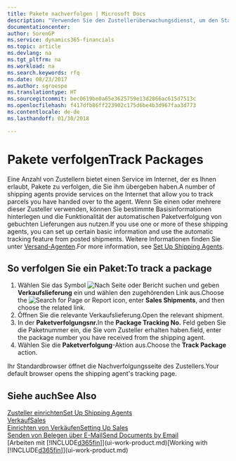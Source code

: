 ```yaml
---
title: Pakete nachverfolgen | Microsoft Docs
description: "Verwenden Sie den Zustellerüberwachungsdienst, um den Status einer Lieferung anzuzeigen."
documentationcenter: 
author: SorenGP
ms.service: dynamics365-financials
ms.topic: article
ms.devlang: na
ms.tgt_pltfrm: na
ms.workload: na
ms.search.keywords: rfq
ms.date: 08/23/2017
ms.author: sgroespe
ms.translationtype: HT
ms.sourcegitcommit: bec0619be0a65e3625759e13d2866ac615d7513c
ms.openlocfilehash: f417dfb86ff223902c175d6be4b3d967faa3d773
ms.contentlocale: de-de
ms.lasthandoff: 01/30/2018

---
```

# <a name="track-packages"></a><span data-ttu-id="14dc2-103">Pakete verfolgen</span><span class="sxs-lookup"><span data-stu-id="14dc2-103">Track Packages</span></span>
<span data-ttu-id="14dc2-104">Eine Anzahl von Zustellern bietet einen Service im Internet, der es Ihnen erlaubt, Pakete zu verfolgen, die Sie ihm übergeben haben.</span><span class="sxs-lookup"><span data-stu-id="14dc2-104">A number of shipping agents provide services on the Internet that allow you to track parcels you have handed over to the agent.</span></span> <span data-ttu-id="14dc2-105">Wenn Sie einen oder mehrere dieser Zusteller verwenden, können Sie bestimmte Basisinformationen hinterlegen und die Funktionalität der automatischen Paketverfolgung von gebuchten Lieferungen aus nutzen.</span><span class="sxs-lookup"><span data-stu-id="14dc2-105">If you use one or more of these shipping agents, you can set up certain basic information and use the automatic tracking feature from posted shipments.</span></span> <span data-ttu-id="14dc2-106">Weitere Informationen finden Sie unter [Versand-Agenten](sales-how-to-set-up-shipping-agents.md).</span><span class="sxs-lookup"><span data-stu-id="14dc2-106">For more information, see [Set Up Shipping Agents](sales-how-to-set-up-shipping-agents.md).</span></span>

## <a name="to-track-a-package"></a><span data-ttu-id="14dc2-107">So verfolgen Sie ein Paket:</span><span class="sxs-lookup"><span data-stu-id="14dc2-107">To track a package</span></span>
1. <span data-ttu-id="14dc2-108">Wählen Sie das Symbol ![Nach Seite oder Bericht suchen](media/ui-search/search_small.png "Nach Seite oder Bericht suchen") und geben **Verkaufslieferung** ein und wählen den zugehörenden Link aus.</span><span class="sxs-lookup"><span data-stu-id="14dc2-108">Choose the ![Search for Page or Report](media/ui-search/search_small.png "Search for Page or Report icon") icon, enter **Sales Shipments**, and then choose the related link.</span></span>
2. <span data-ttu-id="14dc2-109">Öffnen Sie die relevante Verkaufslieferung.</span><span class="sxs-lookup"><span data-stu-id="14dc2-109">Open the relevant shipment.</span></span>
3. <span data-ttu-id="14dc2-110">In der **Paketverfolgungsnr.**</span><span class="sxs-lookup"><span data-stu-id="14dc2-110">In the **Package Tracking No.**</span></span> <span data-ttu-id="14dc2-111">Feld geben Sie die Paketnummer ein, die Sie vom Zusteller erhalten haben.</span><span class="sxs-lookup"><span data-stu-id="14dc2-111">field, enter the package number you have received from the shipping agent.</span></span>
4. <span data-ttu-id="14dc2-112">Wählen Sie die **Paketverfolgung**-Aktion aus.</span><span class="sxs-lookup"><span data-stu-id="14dc2-112">Choose the **Track Package** action.</span></span>

<span data-ttu-id="14dc2-113">Ihr Standardbrowser öffnet die Nachverfolgungsseite des Zustellers.</span><span class="sxs-lookup"><span data-stu-id="14dc2-113">Your default browser opens the shipping agent's tracking page.</span></span>

## <a name="see-also"></a><span data-ttu-id="14dc2-114">Siehe auch</span><span class="sxs-lookup"><span data-stu-id="14dc2-114">See Also</span></span>
[<span data-ttu-id="14dc2-115">Zusteller einrichten</span><span class="sxs-lookup"><span data-stu-id="14dc2-115">Set Up Shipping Agents</span></span>](sales-how-to-set-up-shipping-agents.md)  
[<span data-ttu-id="14dc2-116">Verkauf</span><span class="sxs-lookup"><span data-stu-id="14dc2-116">Sales</span></span>](sales-manage-sales.md)  
[<span data-ttu-id="14dc2-117">Einrichten von Verkäufen</span><span class="sxs-lookup"><span data-stu-id="14dc2-117">Setting Up Sales</span></span>](sales-setup-sales.md)  
[<span data-ttu-id="14dc2-118">Senden von Belegen über E-Mail</span><span class="sxs-lookup"><span data-stu-id="14dc2-118">Send Documents by Email</span></span>](ui-how-send-documents-email.md)  
<span data-ttu-id="14dc2-119">[Arbeiten mit [!INCLUDE[d365fin](includes/d365fin_md.md)]](ui-work-product.md)</span><span class="sxs-lookup"><span data-stu-id="14dc2-119">[Working with [!INCLUDE[d365fin](includes/d365fin_md.md)]](ui-work-product.md)</span></span>

